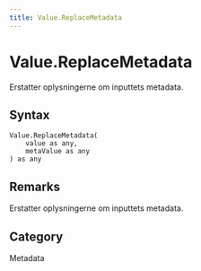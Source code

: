 ```yaml
---
title: Value.ReplaceMetadata
---
```


# Value.ReplaceMetadata


Erstatter oplysningerne om inputtets metadata.


## Syntax

```powerquery
Value.ReplaceMetadata(
    value as any,
    metaValue as any
) as any
```


## Remarks

Erstatter oplysningerne om inputtets metadata.



## Category
Metadata
